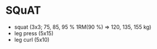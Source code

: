 # SQuAT
* squat (3x3; 75, 85, 95 % 1RM(90 %) => 120, 135, 155 kg)
* leg press (5x15)
* leg curl (5x10)

